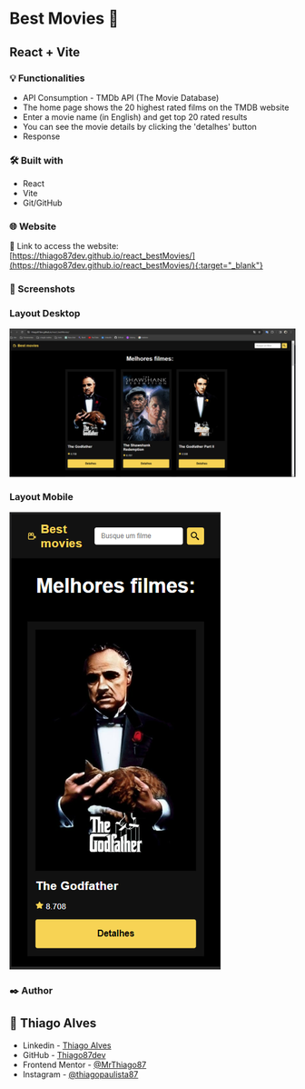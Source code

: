 # Best Movies 🎦
## React + Vite


### 💡 Functionalities 

* API Consumption - TMDb API (The Movie Database)
* The home page shows the 20 highest rated films on the TMDB website
* Enter a movie name (in English) and get top 20 rated results
* You can see the movie details by clicking the 'detalhes' button
* Response

###  🛠️ Built with

* React
* Vite
* Git/GitHub

### 🌐 Website
:link: Link to access the website: 
[https://thiago87dev.github.io/react_bestMovies/](https://thiago87dev.github.io/react_bestMovies/){:target="_blank"}


### 📸 Screenshots

### Layout Desktop
![screenshot](src/img/desktop.png)

### Layout Mobile
![screenshot](src/img/cell.png)


### ✒️ Author
## :raising_hand: Thiago Alves

- Linkedin - [Thiago Alves](https://www.linkedin.com/in/thiago-alves-010915274/)
- GitHub - [Thiago87dev](https://github.com/Thiago87dev)
- Frontend Mentor - [@MrThiago87](https://www.frontendmentor.io/profile/MrThiago87)
- Instagram - [@thiagopaulista87](https://www.instagram.com/thiagopaulista87/)
